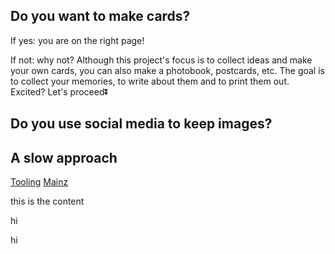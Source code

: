 Do you want to make cards?
--------

If yes: you are on the right page!

If not: why not? Although this project's focus is to collect ideas and make your own cards, you can also make a photobook, postcards, etc. The goal is to collect your memories, to write about them and to print them out. Excited? Let's proceed⏬


Do you use social media to keep images?
--------




A slow approach
--------

[Tooling](#card/Tooling)
[Mainz](#card/Mainz)

this is the content

hi

hi
